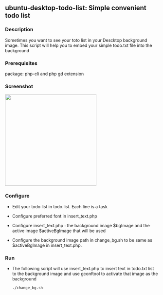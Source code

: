 ## ubuntu-desktop-todo-list: Simple convenient todo list


### Description

Sometimes you want to see your toto list in your Descktop background image. This script will help you to embed your simple todo.txt file into the background


### Prerequisites

package: php-cli and php <a ref="http://php.net/manual/en/book.image.php">gd</a> extension

### Screenshot

<a href='http://codersquare.com/todo.jpg'><img src="http://codersquare.com/todo.jpg" width=300></a>


### Configure

* Edit your todo list in todo.list. Each line is a task


* Configure preferred font in insert_text.php


* Configure insert_text.php : the background image $bgImage and the active image $activeBgImage that will be used


* Configure the background image path in change_bg.sh to be same as $activeBgImage in insert_text.php. 


### Run

* The following script will use insert_text.php to insert text in todo.txt list to the background image and use gconftool to activate that image as the background 


    `./change_bg.sh`


